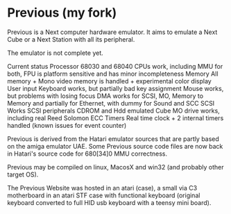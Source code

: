 # Previous (my fork)

Previous is a Next computer hardware emulator. It aims to emulate a Next Cube or a Next Station with all its peripheral.

The emulator is not complete yet.

Current status
Processor	68030 and 68040 CPUs work, including MMU for both, FPU is platform sensitive and has minor incompleteness
Memory	All memory + Mono video memory is handled + experimental color display
User input	Keyboard works, but partially bad key assignment Mouse works, but problems with losing focus
DMA	works for SCSI, MO, Memory to Memory and partially for Ethernet, with dummy for Sound and SCC
SCSI	Works
SCSI peripherals	CDROM and Hdd emulated
Cube MO drive	works, including real Reed Solomon ECC
Timers	Real time clock + 2 internal timers handled (known issues for event counter)

Previous is derived from the Hatari emulator sources that are partly based on the amiga emulator UAE. Some Previous source code files are now back in Hatari's source code for 680[34]0 MMU correctness.

Previous may be compiled on linux, MacosX and win32 (and probably other target OS).

The Previous Website was hosted in an atari (case), a small via C3 motherboard in an atari STF case with functional keyboard (original keyboard converted to full HID usb keyboard with a teensy mini board).
